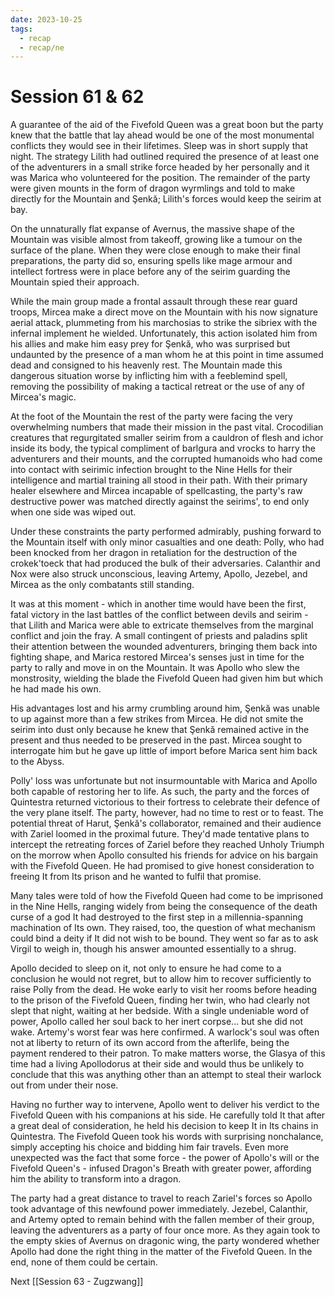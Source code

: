 ```yaml
---
date: 2023-10-25
tags:
  - recap
  - recap/ne
---
```

# Session 61 & 62

A guarantee of the aid of the Fivefold Queen was a great boon but the party knew that the battle that lay ahead would be one of the most monumental conflicts they would see in their lifetimes. Sleep was in short supply that night. The strategy Lilith had outlined required the presence of at least one of the adventurers in a small strike force headed by her personally and it was Marica who volunteered for the position. The remainder of the party were given mounts in the form of dragon wyrmlings and told to make directly for the Mountain and Şenkă; Lilith's forces would keep the seirim at bay.

On the unnaturally flat expanse of Avernus, the massive shape of the Mountain was visible almost from takeoff, growing like a tumour on the surface of the plane. When they were close enough to make their final preparations, the party did so, ensuring spells like mage armour and intellect fortress were in place before any of the seirim guarding the Mountain spied their approach.

While the main group made a frontal assault through these rear guard troops, Mircea make a direct move on the Mountain with his now signature aerial attack, plummeting from his marchosias to strike the sibriex with the infernal implement he wielded. Unfortunately, this action isolated him from his allies and make him easy prey for Şenkă, who was surprised but undaunted by the presence of a man whom he at this point in time assumed dead and consigned to his heavenly rest. The Mountain made this dangerous situation worse by inflicting him with a feeblemind spell, removing the possibility of making a tactical retreat or the use of any of Mircea's magic.

At the foot of the Mountain the rest of the party were facing the very overwhelming numbers that made their mission in the past vital. Crocodilian creatures that regurgitated smaller seirim from a cauldron of flesh and ichor inside its body, the typical compliment of barlgura and vrocks to harry the adventurers and their mounts, and the corrupted humanoids who had come into contact with seirimic infection brought to the Nine Hells for their intelligence and martial training all stood in their path. With their primary healer elsewhere and Mircea incapable of spellcasting, the party's raw destructive power was matched directly against the seirims', to end only when one side was wiped out.

Under these constraints the party performed admirably, pushing forward to the Mountain itself with only minor casualties and one death: Polly, who had been knocked from her dragon in retaliation for the destruction of the crokek'toeck that had produced the bulk of their adversaries. Calanthir and Nox were also struck unconscious, leaving Artemy, Apollo, Jezebel, and Mircea as the only combatants still standing.

It was at this moment - which in another time would have been the first, fatal victory in the last battles of the conflict between devils and seirim - that Lilith and Marica were able to extricate themselves from the marginal conflict and join the fray. A small contingent of priests and paladins split their attention between the wounded adventurers, bringing them back into fighting shape, and Marica restored Mircea's senses just in time for the party to rally and move in on the Mountain. It was Apollo who slew the monstrosity, wielding the blade the Fivefold Queen had given him but which he had made his own.

His advantages lost and his army crumbling around him, Şenkă was unable to up against more than a few strikes from Mircea. He did not smite the seirim into dust only because he knew that Şenkă remained active in the present and thus needed to be preserved in the past. Mircea sought to interrogate him but he gave up little of import before Marica sent him back to the Abyss.

Polly' loss was unfortunate but not insurmountable with Marica and Apollo both capable of restoring her to life. As such, the party and the forces of Quintestra returned victorious to their fortress to celebrate their defence of the very plane itself. The party, however, had no time to rest or to feast. The potential threat of Harut, Şenkă's collaborator, remained and their audience with Zariel loomed in the proximal future. They'd made tentative plans to intercept the retreating forces of Zariel before they reached Unholy Triumph on the morrow when Apollo consulted his friends for advice on his bargain with the Fivefold Queen. He had promised to give honest consideration to freeing It from Its prison and he wanted to fulfil that promise.

Many tales were told of how the Fivefold Queen had come to be imprisoned in the Nine Hells, ranging widely from being the consequence of the death curse of a god It had destroyed to the first step in a millennia-spanning machination of Its own. They raised, too, the question of what mechanism could bind a deity if It did not wish to be bound. They went so far as to ask Virgil to weigh in, though his answer amounted essentially to a shrug.

Apollo decided to sleep on it, not only to ensure he had come to a conclusion he would not regret, but to allow him to recover sufficiently to raise Polly from the dead. He woke early to visit her rooms before heading to the prison of the Fivefold Queen, finding her twin, who had clearly not slept that night, waiting at her bedside. With a single undeniable word of power, Apollo called her soul back to her inert corpse... but she did not wake. Artemy's worst fear was here confirmed. A warlock's soul was often not at liberty to return of its own accord from the afterlife, being the payment rendered to their patron. To make matters worse, the Glasya of this time had a living Apollodorus at their side and would thus be unlikely to conclude that this was anything other than an attempt to steal their warlock out from under their nose.

Having no further way to intervene, Apollo went to deliver his verdict to the Fivefold Queen with his companions at his side. He carefully told It that after a great deal of consideration, he held his decision to keep It in Its chains in Quintestra. The Fivefold Queen took his words with surprising nonchalance, simply accepting his choice and bidding him fair travels. Even more unexpected was the fact that some force - the power of Apollo's will or the Fivefold Queen's - infused Dragon's Breath with greater power, affording him the ability to transform into a dragon.

The party had a great distance to travel to reach Zariel's forces so Apollo took advantage of this newfound power immediately. Jezebel, Calanthir, and Artemy opted to remain behind with the fallen member of their group, leaving the adventurers as a party of four once more. As they again took to the empty skies of Avernus on dragonic wing, the party wondered whether Apollo had done the right thing in the matter of the Fivefold Queen. In the end, none of them could be certain.

Next
[[Session 63 - Zugzwang]]